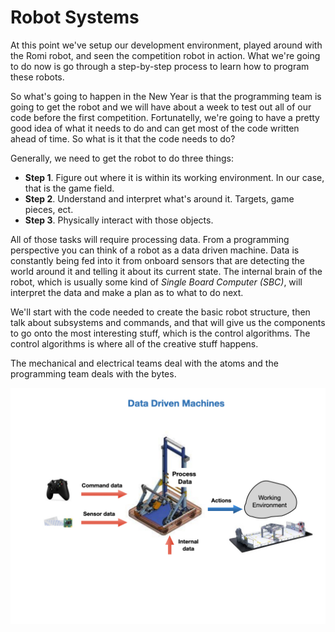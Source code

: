 # Robot Systems
At this point we've setup our development environment, played around with the Romi robot, and seen the competition robot in action. What we're going to do now is go through a step-by-step process to learn how to program these robots.  

So what's going to happen in the New Year is that the programming team is going to get the robot and we will have about a week to test out all of our code before the first competition.  Fortunatelly, we're going to have a pretty good idea of what it needs to do and can get most of the code written ahead of time.  So what is it that the code needs to do?

Generally, we need to get the robot to do three things:

- **Step 1**. Figure out where it is within its working environment.  In our case, that is the game field.
- **Step 2**. Understand and interpret what's around it.  Targets, game pieces, ect.
- **Step 3**. Physically interact with those objects.

All of those tasks will require processing data. From a programming perspective you can think of a robot as a data driven machine.  Data is constantly being fed into it from onboard sensors that are detecting the world around it and telling it about its current state. The internal brain of the robot, which is usually some kind of *Single Board Computer (SBC)*, will interpret the data and make a plan as to what to do next.

We'll start with the code needed to create the basic robot structure, then talk about subsystems and commands, and that will give us the components to go onto the most interesting stuff, which is the control algorithms.  The control algorithms is where all of the creative stuff happens.

The mechanical and electrical teams deal with the atoms and the programming team deals with the bytes.

![Data Driven Machines](../images/CourseIntroduction/CourseIntroduction.001.jpeg)



